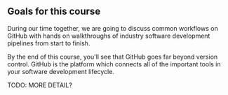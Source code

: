 ## Goals for this course

During our time together, we are going to discuss common workflows on GitHub with hands on walkthroughs of industry software development pipelines from start to finish.

By the end of this course, you'll see that GitHub goes far beyond version control. GitHub is the platform which connects all of the important tools in your software development lifecycle.

TODO: MORE DETAIL?
